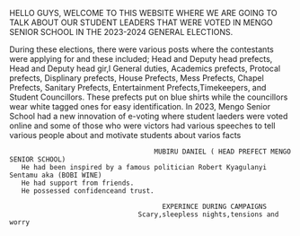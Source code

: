 HELLO GUYS, WELCOME TO THIS WEBSITE WHERE WE ARE GOING TO TALK ABOUT OUR STUDENT LEADERS THAT WERE VOTED IN MENGO SENIOR SCHOOL IN THE 2023-2024 GENERAL ELECTIONS.

During these elections, there were various posts where the contestants were applying for and these included;
Head and Deputy head prefects,
Head and Deputy head gir,l
General duties,
Academics prefects,
Protocal prefects,
Displinary prefects,
House Prefects,
Mess Prefects,
Chapel Prefects,
Sanitary Prefects,
Entertainment Prefects,Timekeepers, and
Student Councillors.
      These prefects put on blue shirts while the councillors wear white tagged ones for easy identification.
      In 2023, Mengo Senior School had a new innovation of e-voting where student laeders were voted online and some of those who were victors had various speeches to tell various people about and motivate students about varios facts
      
                                        MUBIRU DANIEL ( HEAD PREFECT MENGO SENIOR SCHOOL)
       He had been inspired by a famous politician Robert Kyagulanyi Sentamu aka (BOBI WINE)     
       He had support from friends.
       He possessed confidenceand trust.
       
                                          EXPERINCE DURING CAMPAIGNS
                                    Scary,sleepless nights,tensions and worry
  
      

    
      
